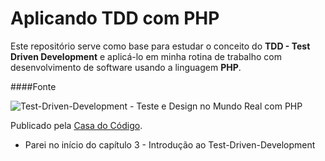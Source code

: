 # Aplicando TDD com PHP

Este repositório serve como base para estudar o conceito do **TDD - Test Driven Development** e aplicá-lo em minha rotina de trabalho com desenvolvimento de software usando a linguagem **PHP**.

####Fonte

![Test-Driven-Development - Teste e Design no Mundo Real com PHP](https://cdn.shopify.com/s/files/1/0155/7645/products/cover_ce399913-9822-4509-ab16-fad1cfad2df3_large.jpeg?v=1421769309)

Publicado pela [Casa do Código](https://casadocodigo.com.br).

* Parei no início do capítulo 3 - Introdução ao Test-Driven-Development